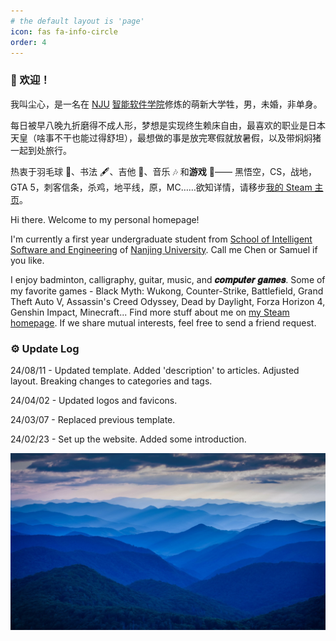 ```yaml
---
# the default layout is 'page'
icon: fas fa-info-circle
order: 4
---
```


### 🥳 欢迎！

我叫尘心，是一名在 [NJU](https://www.nju.edu.cn/) [智能软件学院](https://ise.nju.edu.cn/)修炼的萌新大学牲，男，未婚，非单身。

每日被早八晚九折磨得不成人形，梦想是实现终生赖床自由，最喜欢的职业是日本天皇（啥事不干也能过得舒坦），最想做的事是放完寒假就放暑假，以及带焖焖猪一起到处旅行。

热衷于羽毛球 🏸、书法 🖋️、吉他 🎸、音乐 🎶 和**游戏** 🤩—— 黑悟空，CS，战地，GTA 5，刺客信条，杀鸡，地平线，原，MC……欲知详情，请移步[我的 Steam 主页](https://steamcommunity.com/id/ChanHsing1972/)。

Hi there. Welcome to my personal homepage!

I'm currently a first year undergraduate student from [School of Intelligent Software and Engineering](https://ise.nju.edu.cn/) of [Nanjing University](https://www.nju.edu.cn/). Call me Chen or Samuel if you like. 

I enjoy badminton, calligraphy, guitar, music, and **𝒄𝒐𝒎𝒑𝒖𝒕𝒆𝒓 𝒈𝒂𝒎𝒆𝒔**. Some of my favorite games - Black Myth: Wukong, Counter-Strike, Battlefield, Grand Theft Auto V, Assassin's Creed Odyssey, Dead by Daylight, Forza Horizon 4, Genshin Impact, Minecraft... Find more stuff about me on [my Steam homepage](https://steamcommunity.com/id/ChanHsing1972/). If we share mutual interests, feel free to send a friend request.

### ⚙️ Update Log

24/08/11 - Updated template. Added 'description' to articles. Adjusted layout. Breaking changes to categories and tags.

24/04/02 - Updated logos and favicons.

24/03/07 - Replaced previous template.

24/02/23 - Set up the website. Added some introduction.

![about](/assets/img/about-pic.jpg)
